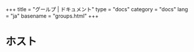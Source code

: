 +++
title = "グールプ | ドキュメント"
type = "docs"
category = "docs"
lang = "ja"
basename = "groups.html"
+++

# ホスト